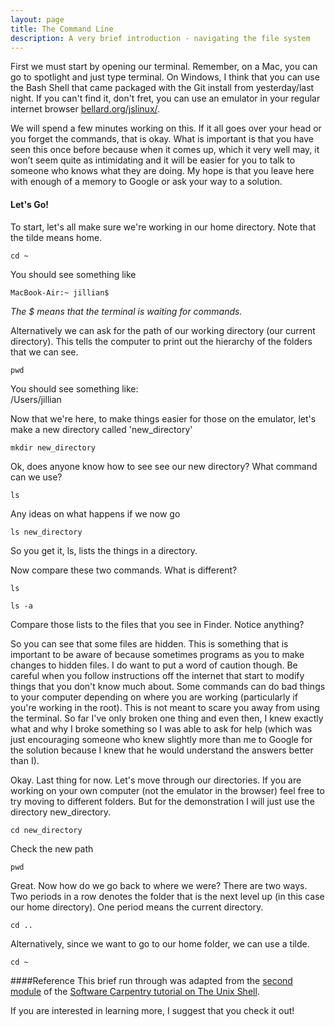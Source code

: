 ```yaml
---
layout: page
title: The Command Line
description: A very brief introduction - navigating the file system
---
```


First we must start by opening our terminal. Remember, on a Mac, you can go to spotlight and just type terminal. On Windows, I think that you can use the Bash Shell that came packaged with the Git install from yesterday/last night. If you can't find it, don't fret, you can use an emulator in your regular internet browser [bellard.org/jslinux/](bellard.org/jslinux/). 


We will spend a few minutes working on this. If it all goes over your head or you forget the commands, that is okay. What is important is that you have seen this once before because when it comes up, which it very well may, it won’t seem quite as intimidating and it will be easier for you to talk to someone who knows what they are doing. My hope is that you leave here with enough of a memory to Google or ask your way to a solution.

#### Let's Go!

To start, let's all make sure we're working in our home directory. Note that the tilde means home. 

~~~
cd ~ 
~~~

You should see something like 

~~~
MacBook-Air:~ jillian$
~~~
*The $ means that the terminal is waiting for commands.*  

Alternatively we can ask for the path of our working directory (our current directory). This tells the computer to print out the hierarchy of the folders that we can see.

~~~
pwd
~~~

You should see something like:  
/Users/jillian  


Now that we're here, to make things easier for those on the emulator, let's make a new directory called 'new_directory'

~~~
mkdir new_directory
~~~

Ok, does anyone know how to see see our new directory? What command can we use?

~~~
ls
~~~

Any ideas on what happens if we now go

~~~
ls new_directory
~~~

So you get it, ls, lists the things in a directory.  

Now compare these two commands. What is different?

~~~
ls

ls -a
~~~

Compare those lists to the files that you see in Finder. Notice anything?  

So you can see that some files are hidden. This is something that is important to be aware of because sometimes programs as you to make changes to hidden files. I do want to put a word of caution though. Be careful when you follow instructions off the internet that start to modify things that you don't know much about. Some commands can do bad things to your computer depending on where you are working (particularly if you're working in the root). This is not meant to scare you away from using the terminal. So far I've only broken one thing and even then, I knew exactly what and why I broke something so I was able to ask for help (which was just encouraging someone who knew slightly more than me to Google for the solution because I knew that he would understand the answers better than I).

Okay. Last thing for now. Let's move through our directories. If you are working on your own computer (not the emulator in the browser) feel free to try moving to different folders. But for the demonstration I will just use the directory new_directory.

~~~
cd new_directory
~~~

Check the new path

~~~
pwd
~~~

Great. Now how do we go back to where we were? There are two ways. Two periods in a row denotes the folder that is the next level up (in this case our home directory). One period means the current directory. 

~~~
cd ..
~~~

Alternatively, since we want to go to our home folder, we can use a tilde. 

~~~
cd ~
~~~

####Reference
This brief run through was adapted from the [second module](http://swcarpentry.github.io/shell-novice/01-filedir.html) of the [Software Carpentry tutorial on The Unix Shell](http://swcarpentry.github.io/shell-novice/index.html).  

If you are interested in learning more, I suggest that you check it out!